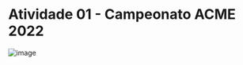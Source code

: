 # Atividade 01 - Campeonato ACME 2022
![image](https://user-images.githubusercontent.com/106117791/176810198-43c71f32-789a-43e1-8fc8-dbabf902d9b2.png)
